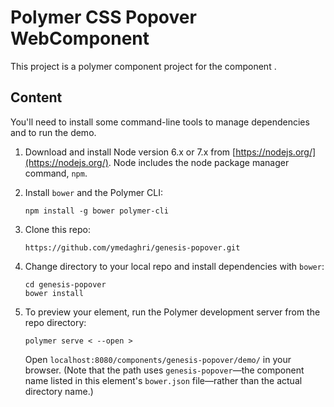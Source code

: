 ﻿# Polymer CSS Popover WebComponent

This project is a polymer component project for the component <genesis-popover/>.

## Content

You'll need to install some command-line tools to manage dependencies and to run the demo.

1.  Download and install Node version 6.x or 7.x from [https://nodejs.org/](https://nodejs.org/). Node includes the node package manager command, `npm`.

2.  Install `bower` and the Polymer CLI:

        npm install -g bower polymer-cli

3.  Clone this repo:

        https://github.com/ymedaghri/genesis-popover.git
        
4.  Change directory to your local repo and install dependencies with `bower`:

        cd genesis-popover
        bower install
        
5.  To preview your element, run the Polymer development server from the repo directory:

        polymer serve < --open >
        
    Open `localhost:8080/components/genesis-popover/demo/` in your browser. (Note that the path uses `genesis-popover`—the 
    component name listed in this element's `bower.json` file—rather than the actual directory name.) 
